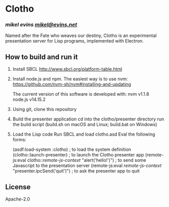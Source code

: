 # Clotho
### _mikel evins <mikel@evins.net>_

Named after the Fate who weaves our destiny, Clotho is an experimental
presentation server for Lisp programs, implemented with Electron.

## How to build and run it

1. Install SBCL
   http://www.sbcl.org/platform-table.html

2. Install node.js and npm.
   The easiest way is to use nvm:
   https://github.com/nvm-sh/nvm#installing-and-updating

   The current version of this software is developed with:
   nvm v1.1.8
   node.js v14.15.2   

3. Using git, clone this repository

4. Build the presenter application
   cd into the clotho/presenter directory
   run the build script (build.sh on macOS and Linux; build.bat on Windows)

5. Load the Lisp code
   Run SBCL and load clotho.asd
   Eval the following forms:

   (asdf:load-system :clotho) ; to load the system definition
   (clotho::launch-presenter) ; to launch the Clotho presenter app
   (remote-js:eval clotho::*remote-js-context* "alert('hello!')") ; to send some Javascript to the presentation server
   (remote-js:eval *remote-js-context* "presenter.ipcSend('quit')") ; to ask the presenter app to quit

## License

Apache-2.0

